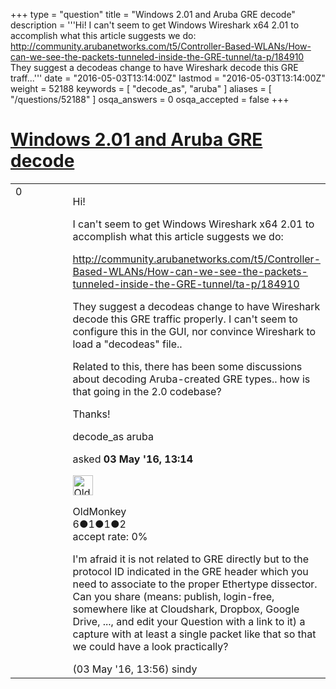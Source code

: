 +++
type = "question"
title = "Windows 2.01 and Aruba GRE decode"
description = '''Hi! I can&#x27;t seem to get Windows Wireshark x64 2.01 to accomplish what this article suggests we do: http://community.arubanetworks.com/t5/Controller-Based-WLANs/How-can-we-see-the-packets-tunneled-inside-the-GRE-tunnel/ta-p/184910 They suggest a decodeas change to have Wireshark decode this GRE traff...'''
date = "2016-05-03T13:14:00Z"
lastmod = "2016-05-03T13:14:00Z"
weight = 52188
keywords = [ "decode_as", "aruba" ]
aliases = [ "/questions/52188" ]
osqa_answers = 0
osqa_accepted = false
+++

<div class="headNormal">

# [Windows 2.01 and Aruba GRE decode](/questions/52188/windows-201-and-aruba-gre-decode)

</div>

<div id="main-body">

<div id="askform">

<table id="question-table" style="width:100%;"><colgroup><col style="width: 50%" /><col style="width: 50%" /></colgroup><tbody><tr class="odd"><td style="width: 30px; vertical-align: top"><div class="vote-buttons"><div id="post-52188-score" class="post-score" title="current number of votes">0</div><div id="favorite-count" class="favorite-count"></div></div></td><td><div id="item-right"><div class="question-body"><p>Hi!</p><p>I can't seem to get Windows Wireshark x64 2.01 to accomplish what this article suggests we do:</p><p><a href="http://community.arubanetworks.com/t5/Controller-Based-WLANs/How-can-we-see-the-packets-tunneled-inside-the-GRE-tunnel/ta-p/184910">http://community.arubanetworks.com/t5/Controller-Based-WLANs/How-can-we-see-the-packets-tunneled-inside-the-GRE-tunnel/ta-p/184910</a></p><p>They suggest a decodeas change to have Wireshark decode this GRE traffic properly. I can't seem to configure this in the GUI, nor convince Wireshark to load a "decodeas" file..</p><p>Related to this, there has been some discussions about decoding Aruba-created GRE types.. how is that going in the 2.0 codebase?</p><p>Thanks!</p></div><div id="question-tags" class="tags-container tags">decode_as aruba</div><div id="question-controls" class="post-controls"></div><div class="post-update-info-container"><div class="post-update-info post-update-info-user"><p>asked <strong>03 May '16, 13:14</strong></p><img src="https://secure.gravatar.com/avatar/c1f107004c113d0a63ac8f06ad8d2a98?s=32&amp;d=identicon&amp;r=g" class="gravatar" width="32" height="32" alt="OldMonkey&#39;s gravatar image" /><p>OldMonkey<br />
<span class="score" title="6 reputation points">6</span><span title="1 badges"><span class="badge1">●</span><span class="badgecount">1</span></span><span title="1 badges"><span class="silver">●</span><span class="badgecount">1</span></span><span title="2 badges"><span class="bronze">●</span><span class="badgecount">2</span></span><br />
<span class="accept_rate" title="Rate of the user&#39;s accepted answers">accept rate:</span> <span title="OldMonkey has no accepted answers">0%</span></p></div></div><div id="comments-container-52188" class="comments-container"><span id="52196"></span><div id="comment-52196" class="comment"><div id="post-52196-score" class="comment-score"></div><div class="comment-text"><p>I'm afraid it is not related to GRE directly but to the protocol ID indicated in the GRE header which you need to associate to the proper Ethertype dissector. Can you share (means: publish, login-free, somewhere like at Cloudshark, Dropbox, Google Drive, ..., and edit your Question with a link to it) a capture with at least a single packet like that so that we could have a look practically?</p></div><div id="comment-52196-info" class="comment-info"><span class="comment-age">(03 May '16, 13:56)</span> sindy</div></div></div><div id="comment-tools-52188" class="comment-tools"></div><div class="clear"></div><div id="comment-52188-form-container" class="comment-form-container"></div><div class="clear"></div></div></td></tr></tbody></table>

</div>

</div>

